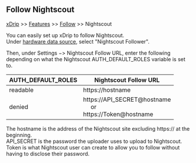 ## Follow Nightscout
[xDrip](../../README.md) >> [Features](../Features_page.md) >> [Follow](../Follow_page.md) >> Nightscout  
  
You can easily set up xDrip to follow Nightscout.  
Under [hardware data source](../HardwareDataSource.md), select "Nightscout Follower".  
  
Then, under Settings &#8722;> Nightscout Follow URL, enter the following depending on what the Nightscout AUTH_DEFAULT_ROLES variable is set to.  
  
| AUTH_DEFAULT_ROLES | Nightscout Follow URL |  
| ------------------ | --------------------- |  
| readable | https://<span>hostname</span> |  
| denied | https://<span>API_SECRET@</span>hostname <br/> &ensp;&ensp; or <br/> https://<span>Token@</span>hostname |  
  
The hostname is the address of the Nightscout site excluding https:// at the beginning.  
API_SECRET is the password the uploader uses to upload to Nightscout.  
Token is what Nightscout user can create to allow you to follow without having to disclose their password.  
